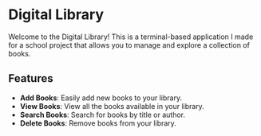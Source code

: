 # Digital Library

Welcome to the Digital Library! This is a terminal-based application I made for a school project that allows you to manage and explore a collection of books.

## Features

- **Add Books**: Easily add new books to your library.
- **View Books**: View all the books available in your library.
- **Search Books**: Search for books by title or author.
- **Delete Books**: Remove books from your library.
